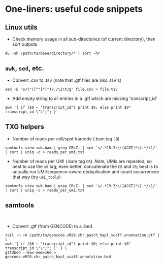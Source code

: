 # One-liners: useful code snippets


## Linux utils

- Check memory usage in all sub-directories (of current directory), then sort outputs
```
du -sh /path/to/base/directory/* | sort -hr
```

## `awk`, `sed`, etc.

- Convert .csv to .tsv (note that .gtf files are also .tsv's)
```
sed -E 's/("([^"]*)")?,/\2\t/g' file.csv > file.tsv
```

- Add empty string to all entries in a .gtf which are missing 'transcript_id'
```
awk '{ if ($0 ~ "transcript_id") print $0; else print $0" transcript_id \"\";"; }'
```

## TXG helpers
- Number of reads per cell/spot barcode (.bam tag `CB`)
 ```
samtools view sub.bam | grep CB:Z: | sed 's/.*CR:Z:\([ACGT]*\).*/\1/' | sort | uniq -c > reads_per_umi.txt
 ```

 - Number of reads per UMI (.bam tag `CR`). *Note*, UMIs are repeated, so best to use the `sS` tag; even better, concatenate the `CB` and `CR`; best is to actually run UMI/sequence-aware deduplication and count occurrences that way (try `umi_tools`)
 ```
 samtools view sub.bam | grep CR:Z: | sed 's/.*CR:Z:\([ACGT]*\).*/\1/' | sort | uniq -c > reads_per_umi.txt
 ```

## samtools

```

```
##
- Convert .gtf (from GENCODE) to a .bed
```
tail -n +6 /path/to/gencode.vM28.chr_patch_hapl_scaff.annotation.gtf | \
awk '{ if ($0 ~ "transcript_id") print $0; else print $0" transcript_id \"\";"; }' | \
gtf2bed --max-mem=16G > gencode.vM28.chr_patch_hapl_scaff.annotation.bed
```
